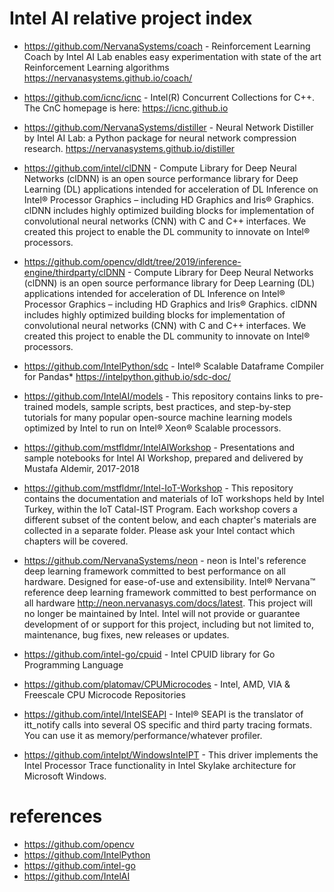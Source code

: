 # Intel AI relative project index

* https://github.com/NervanaSystems/coach - Reinforcement Learning Coach by Intel AI Lab enables easy experimentation with state of the art Reinforcement Learning algorithms https://nervanasystems.github.io/coach/
* https://github.com/icnc/icnc - Intel(R) Concurrent Collections for C++. The CnC homepage is here: https://icnc.github.io
* https://github.com/NervanaSystems/distiller - Neural Network Distiller by Intel AI Lab: a Python package for neural network compression research. https://nervanasystems.github.io/distiller
* https://github.com/intel/clDNN - Compute Library for Deep Neural Networks (clDNN) is an open source performance library for Deep Learning (DL) applications intended for acceleration of DL Inference on Intel® Processor Graphics – including HD Graphics and Iris® Graphics.
clDNN includes highly optimized building blocks for implementation of convolutional neural networks (CNN) with C and C++ interfaces. We created this project to enable the DL community to innovate on Intel® processors.
* https://github.com/opencv/dldt/tree/2019/inference-engine/thirdparty/clDNN - Compute Library for Deep Neural Networks (clDNN) is an open source performance library for Deep Learning (DL) applications intended for acceleration of DL Inference on Intel® Processor Graphics – including HD Graphics and Iris® Graphics. clDNN includes highly optimized building blocks for implementation of convolutional neural networks (CNN) with C and C++ interfaces. We created this project to enable the DL community to innovate on Intel® processors.
* https://github.com/IntelPython/sdc - Intel® Scalable Dataframe Compiler for Pandas* https://intelpython.github.io/sdc-doc/
* https://github.com/IntelAI/models - This repository contains links to pre-trained models, sample scripts, best practices, and step-by-step tutorials for many popular open-source machine learning models optimized by Intel to run on Intel® Xeon® Scalable processors.
* https://github.com/mstfldmr/IntelAIWorkshop - Presentations and sample notebooks for Intel AI Workshop, prepared and delivered by Mustafa Aldemir, 2017-2018
* https://github.com/mstfldmr/Intel-IoT-Workshop - This repository contains the documentation and materials of IoT workshops held by Intel Turkey, within the IoT Catal-IST Program. Each workshop covers a different subset of the content below, and each chapter's materials are collected in a separate folder. Please ask your Intel contact which chapters will be covered.
* https://github.com/NervanaSystems/neon - neon is Intel's reference deep learning framework committed to best performance on all hardware. Designed for ease-of-use and extensibility. Intel® Nervana™ reference deep learning framework committed to best performance on all hardware http://neon.nervanasys.com/docs/latest. This project will no longer be maintained by Intel. Intel will not provide or guarantee development of or support for this project, including but not limited to, maintenance, bug fixes, new releases or updates.


* https://github.com/intel-go/cpuid - Intel CPUID library for Go Programming Language
* https://github.com/platomav/CPUMicrocodes - Intel, AMD, VIA & Freescale CPU Microcode Repositories
* https://github.com/intel/IntelSEAPI - Intel® SEAPI is the translator of itt_notify calls into several OS specific and third party tracing formats. You can use it as memory/performance/whatever profiler.
* https://github.com/intelpt/WindowsIntelPT - This driver implements the Intel Processor Trace functionality in Intel Skylake architecture for Microsoft Windows.


# references
* https://github.com/opencv
* https://github.com/IntelPython
* https://github.com/intel-go
* https://github.com/IntelAI
